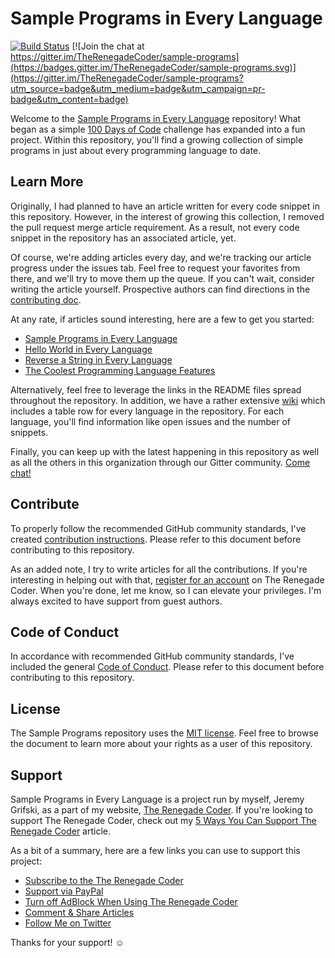 # Sample Programs in Every Language

[![Build Status](https://travis-ci.com/TheRenegadeCoder/sample-programs.svg?branch=master)](https://travis-ci.com/TheRenegadeCoder/sample-programs)
[![Join the chat at https://gitter.im/TheRenegadeCoder/sample-programs](https://badges.gitter.im/TheRenegadeCoder/sample-programs.svg)](https://gitter.im/TheRenegadeCoder/sample-programs?utm_source=badge&utm_medium=badge&utm_campaign=pr-badge&utm_content=badge)

Welcome to the [Sample Programs in Every Language][0] repository! What began
as a simple [100 Days of Code][1] challenge has expanded into a fun project.
Within this repository, you'll find a growing collection of simple programs
in just about every programming language to date.

## Learn More

Originally, I had planned to have an article written for every code snippet in this repository. 
However, in the interest of growing this collection, I removed the pull request merge article requirement.
As a result, not every code snippet in the repository has an associated article, yet.

Of course, we're adding articles every day, and we're tracking our article progress under the issues tab.
Feel free to request your favorites from there, and we'll try to move them up the queue. If you can't wait,
consider writing the article yourself. Prospective authors can find directions in the [contributing doc][6].

At any rate, if articles sound interesting, here are a few to get you started:

- [Sample Programs in Every Language][0]
- [Hello World in Every Language][2]
- [Reverse a String in Every Language][3]
- [The Coolest Programming Language Features][4]

Alternatively, feel free to leverage the links in the README files spread throughout the repository. 
In addition, we have a rather extensive [wiki][5] which includes a table row for every language 
in the repository. For each language, you'll find information like open issues and the number of snippets.

Finally, you can keep up with the latest happening in this repository as well as all the others in this
organization through our Gitter community. [Come chat!][15]

## Contribute

To properly follow the recommended GitHub community standards, I've created [contribution
instructions][6]. Please refer to this document before contributing to this repository.

As an added note, I try to write articles for all the contributions. If you're interesting in helping out with
that, [register for an account][7] on The Renegade Coder. When you're done, let me know, so I can elevate your privileges. 
I'm always excited to have support from guest authors.

## Code of Conduct

In accordance with recommended GitHub community standards, I've included the
general [Code of Conduct][8]. Please refer to this document before contributing to this repository.

## License

The Sample Programs repository uses the
[MIT license][9].
Feel free to browse the document to learn more about your rights as a user of this repository.

## Support

Sample Programs in Every Language is a project run by myself, Jeremy Grifski, as
a part of my website, [The Renegade Coder][10]. If you're looking to support The Renegade Coder, check out my
[5 Ways You Can Support The Renegade Coder][11] article.

As a bit of a summary, here are a few links you can use to support this project:

- [Subscribe to the The Renegade Coder][7]
- [Support via PayPal][12]
- [Turn off AdBlock When Using The Renegade Coder][13]
- [Comment & Share Articles][0]
- [Follow Me on Twitter][14]

Thanks for your support! :relaxed:

[0]: https://therenegadecoder.com/code/sample-programs-in-every-language/
[1]: http://www.100daysofcode.com/
[2]: https://therenegadecoder.com/code/hello-world-in-every-language/
[3]: https://therenegadecoder.com/code/reverse-a-string-in-every-language/
[4]: https://therenegadecoder.com/blog/the-coolest-programming-language-features/
[5]: https://github.com/jrg94/sample-programs/wiki
[6]: https://github.com/jrg94/sample-programs/blob/master/CONTRIBUTING.md
[7]: https://therenegadecoder.com/members/registration/
[8]: https://github.com/jrg94/sample-programs/blob/master/CODE_OF_CONDUCT.md
[9]: https://github.com/jrg94/sample-programs/blob/master/LICENSE
[10]: https://therenegadecoder.com/
[11]: https://therenegadecoder.com/blog/5-ways-you-can-support-the-renegade-coder/
[12]: https://www.paypal.me/therenegadecoder
[13]: https://help.getadblock.com/support/solutions/articles/6000163989-how-do-i-pause-or-disable-adblock-
[14]: https://twitter.com/RenegadeCoder94
[15]: https://gitter.im/TheRenegadeCoder/Lobby?utm_source=share-link&utm_medium=link&utm_campaign=share-link
